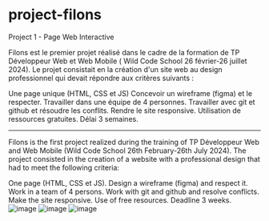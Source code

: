 # project-filons
Project 1 - Page Web Interactive

Filons est le premier projet réalisé dans le cadre de la formation de TP Développeur Web et Web Mobile ( Wild Code School 26 février-26 juillet 2024). 
Le projet consistait en la création d'un site web au design professionnel qui devait répondre aux critères suivants : 
 
Une page unique (HTML, CSS et JS)
Concevoir un wireframe (figma) et le respecter.
Travailler dans une équipe de 4 personnes.
Travailler avec git et github et résoudre les conflits. 
Rendre le site responsive.
Utilisation de ressources gratuites.
Délai 3 semaines.

___________________________________________________________________________________________________________________________________

Filons is the first project realized during the training of TP Développeur Web and Web Mobile (Wild Code School 26th February-26th July 2024). 
The project consisted in the creation of a website with a professional design that had to meet the following criteria: 
 
One page (HTML, CSS et JS).
Design a wireframe (figma) and respect it.
Work in a team of 4 persons.
Work with git and github and resolve conflicts. 
Make the site responsive.
Use of free resources.
Deadline 3 weeks.
![image](https://github.com/enerisan/project-filons/assets/159542722/a2a7b579-1813-4094-a843-13caf2c2aeba)
![image](https://github.com/enerisan/project-filons/assets/159542722/f1b0ba78-a416-4cfc-99ba-dd2da8f54a9c)
![image](https://github.com/enerisan/project-filons/assets/159542722/9717de9b-7ec3-4ed0-bfbe-b7b7f3eed32d)



